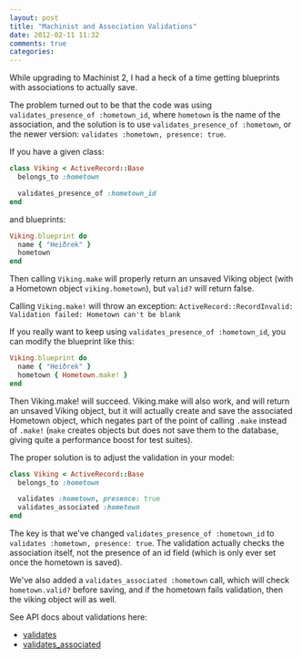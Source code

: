 ```yaml
---
layout: post
title: "Machinist and Association Validations"
date: 2012-02-11 11:32
comments: true
categories:
---
```


While upgrading to Machinist 2, I had a heck of a time getting blueprints with associations to actually save.

The problem turned out to be that the code was using `validates_presence_of :hometown_id`, where `hometown` is the name of the association, and the solution is to use `validates_presence_of :hometown`, or the newer version: `validates :hometown, presence: true`.

If you have a given class:

``` ruby
class Viking < ActiveRecord::Base
  belongs_to :hometown

  validates_presence_of :hometown_id
end
```

and blueprints:
``` ruby
Viking.blueprint do
  name { "Heiðrek" }
  hometown
end
```

Then calling `Viking.make` will properly return an unsaved Viking object (with a Hometown object `viking.hometown`), but `valid?` will return false.

Calling `Viking.make!` will throw an exception: `ActiveRecord::RecordInvalid: Validation failed: Hometown can't be blank`

If you really want to keep using `validates_presence_of :hometown_id`, you can modify the blueprint like this:
``` ruby
Viking.blueprint do
  name { "Heiðrek" }
  hometown { Hometown.make! }
end
```

Then Viking.make! will succeed. Viking.make will also work, and will return an unsaved Viking object, but it will actually create and save the associated Hometown object, which negates part of the point of calling `.make` instead of `.make!` (`make` creates objects but does not save them to the database, giving quite a performance boost for test suites).

The proper solution is to adjust the validation in your model:

``` ruby
class Viking < ActiveRecord::Base
  belongs_to :hometown

  validates :hometown, presence: true
  validates_associated :hometown
end
```

The key is that we've changed `validates_presence_of :hometown_id` to `validates :hometown, presence: true`. The validation actually checks the association itself, not the presence of an id field (which is only ever set once the hometown is saved).

We've also added a `validates_associated :hometown` call, which will check `hometown.valid?` before saving, and if the hometown fails validation, then the viking object will as well.

See API docs about validations here:

 * [validates](http://api.rubyonrails.org/classes/ActiveModel/Validations/ClassMethods.html#method-i-validates)
 * [validates_associated](http://api.rubyonrails.org/classes/ActiveRecord/Validations/ClassMethods.html#method-i-validates_associated)
